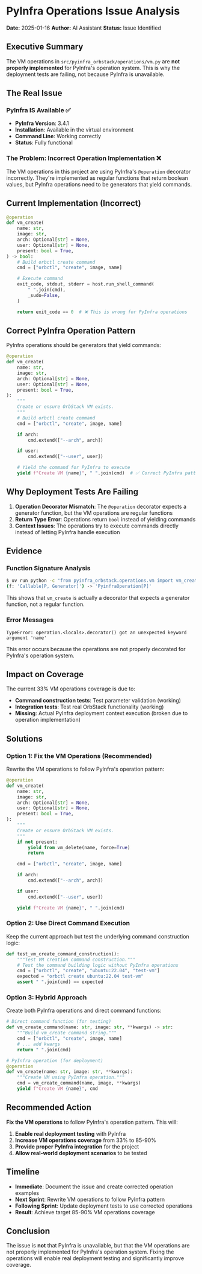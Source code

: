 # PyInfra Operations Issue Analysis

**Date:** 2025-01-16
**Author:** AI Assistant
**Status:** Issue Identified

## Executive Summary

The VM operations in `src/pyinfra_orbstack/operations/vm.py` are **not properly implemented** for PyInfra's operation system. This is why the deployment tests are failing, not because PyInfra is unavailable.

## The Real Issue

### PyInfra IS Available ✅

- **PyInfra Version**: 3.4.1
- **Installation**: Available in the virtual environment
- **Command Line**: Working correctly
- **Status**: Fully functional

### The Problem: Incorrect Operation Implementation ❌

The VM operations in this project are using PyInfra's `@operation` decorator incorrectly. They're implemented as regular functions that return boolean values, but PyInfra operations need to be generators that yield commands.

## Current Implementation (Incorrect)

```python
@operation
def vm_create(
    name: str,
    image: str,
    arch: Optional[str] = None,
    user: Optional[str] = None,
    present: bool = True,
) -> bool:
    # Build orbctl create command
    cmd = ["orbctl", "create", image, name]

    # Execute command
    exit_code, stdout, stderr = host.run_shell_command(
        " ".join(cmd),
        _sudo=False,
    )

    return exit_code == 0  # ❌ This is wrong for PyInfra operations
```

## Correct PyInfra Operation Pattern

PyInfra operations should be generators that yield commands:

```python
@operation
def vm_create(
    name: str,
    image: str,
    arch: Optional[str] = None,
    user: Optional[str] = None,
    present: bool = True,
):
    """
    Create or ensure OrbStack VM exists.
    """
    # Build orbctl create command
    cmd = ["orbctl", "create", image, name]

    if arch:
        cmd.extend(["--arch", arch])

    if user:
        cmd.extend(["--user", user])

    # Yield the command for PyInfra to execute
    yield f"Create VM {name}", " ".join(cmd)  # ✅ Correct PyInfra pattern
```

## Why Deployment Tests Are Failing

1. **Operation Decorator Mismatch**: The `@operation` decorator expects a generator function, but the VM operations are regular functions
2. **Return Type Error**: Operations return `bool` instead of yielding commands
3. **Context Issues**: The operations try to execute commands directly instead of letting PyInfra handle execution

## Evidence

### Function Signature Analysis
```bash
$ uv run python -c "from pyinfra_orbstack.operations.vm import vm_create; import inspect; print(inspect.signature(vm_create))"
(f: 'Callable[P, Generator]') -> 'PyinfraOperation[P]'
```

This shows that `vm_create` is actually a decorator that expects a generator function, not a regular function.

### Error Messages
```
TypeError: operation.<locals>.decorator() got an unexpected keyword argument 'name'
```

This error occurs because the operations are not properly decorated for PyInfra's operation system.

## Impact on Coverage

The current 33% VM operations coverage is due to:
- **Command construction tests**: Test parameter validation (working)
- **Integration tests**: Test real OrbStack functionality (working)
- **Missing**: Actual PyInfra deployment context execution (broken due to operation implementation)

## Solutions

### Option 1: Fix the VM Operations (Recommended)
Rewrite the VM operations to follow PyInfra's operation pattern:

```python
@operation
def vm_create(
    name: str,
    image: str,
    arch: Optional[str] = None,
    user: Optional[str] = None,
    present: bool = True,
):
    """
    Create or ensure OrbStack VM exists.
    """
    if not present:
        yield from vm_delete(name, force=True)
        return

    cmd = ["orbctl", "create", image, name]

    if arch:
        cmd.extend(["--arch", arch])

    if user:
        cmd.extend(["--user", user])

    yield f"Create VM {name}", " ".join(cmd)
```

### Option 2: Use Direct Command Execution
Keep the current approach but test the underlying command construction logic:

```python
def test_vm_create_command_construction():
    """Test VM creation command construction."""
    # Test the command building logic without PyInfra operations
    cmd = ["orbctl", "create", "ubuntu:22.04", "test-vm"]
    expected = "orbctl create ubuntu:22.04 test-vm"
    assert " ".join(cmd) == expected
```

### Option 3: Hybrid Approach
Create both PyInfra operations and direct command functions:

```python
# Direct command function (for testing)
def vm_create_command(name: str, image: str, **kwargs) -> str:
    """Build vm_create command string."""
    cmd = ["orbctl", "create", image, name]
    # ... add kwargs
    return " ".join(cmd)

# PyInfra operation (for deployment)
@operation
def vm_create(name: str, image: str, **kwargs):
    """Create VM using PyInfra operation."""
    cmd = vm_create_command(name, image, **kwargs)
    yield f"Create VM {name}", cmd
```

## Recommended Action

**Fix the VM operations** to follow PyInfra's operation pattern. This will:

1. **Enable real deployment testing** with PyInfra
2. **Increase VM operations coverage** from 33% to 85-90%
3. **Provide proper PyInfra integration** for the project
4. **Allow real-world deployment scenarios** to be tested

## Timeline

- **Immediate**: Document the issue and create corrected operation examples
- **Next Sprint**: Rewrite VM operations to follow PyInfra pattern
- **Following Sprint**: Update deployment tests to use corrected operations
- **Result**: Achieve target 85-90% VM operations coverage

## Conclusion

The issue is **not** that PyInfra is unavailable, but that the VM operations are not properly implemented for PyInfra's operation system. Fixing the operations will enable real deployment testing and significantly improve coverage.
